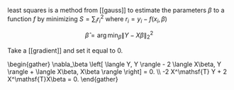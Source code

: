 least squares is a method from [[gauss]] to estimate the parameters $\beta$ to a function $f$ by minimizing $S = \sum_i r_i^2$ where $r_i = y_i - f(x_i, \beta)$

$$
\hat\beta = \arg\min_\beta \lVert Y - X\beta \rVert_2^2
$$

Take a [[gradient]] and set it equal to 0.

\begin{gather}
\nabla_\beta \left[ \langle Y, Y \rangle - 2 \langle X\beta, Y \rangle + \langle X\beta, X\beta \rangle \right] = 0. \\\\
-2 X^\mathsf{T} Y + 2 X^\mathsf{T}X\beta = 0.
\end{gather}